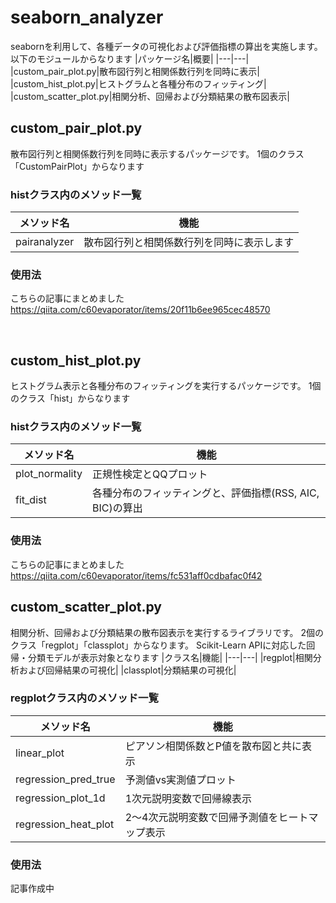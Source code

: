 # seaborn_analyzer
seabornを利用して、各種データの可視化および評価指標の算出を実施します。
以下のモジュールからなります
|パッケージ名|概要|
|---|---|
|custom_pair_plot.py|散布図行列と相関係数行列を同時に表示|
|custom_hist_plot.py|ヒストグラムと各種分布のフィッティング|
|custom_scatter_plot.py|相関分析、回帰および分類結果の散布図表示|

## custom_pair_plot.py
散布図行列と相関係数行列を同時に表示するパッケージです。
1個のクラス「CustomPairPlot」からなります

### histクラス内のメソッド一覧
|メソッド名|機能|
|---|---|
|pairanalyzer|散布図行列と相関係数行列を同時に表示します|

### 使用法
こちらの記事にまとめました
https://qiita.com/c60evaporator/items/20f11b6ee965cec48570

<br>

## custom_hist_plot.py
ヒストグラム表示と各種分布のフィッティングを実行するパッケージです。
1個のクラス「hist」からなります

### histクラス内のメソッド一覧
|メソッド名|機能|
|---|---|
|plot_normality|正規性検定とQQプロット|
|fit_dist|各種分布のフィッティングと、評価指標(RSS, AIC, BIC)の算出|

### 使用法
こちらの記事にまとめました
https://qiita.com/c60evaporator/items/fc531aff0cdbafac0f42

## custom_scatter_plot.py
相関分析、回帰および分類結果の散布図表示を実行するライブラリです。
2個のクラス「regplot」「classplot」からなります。
Scikit-Learn APIに対応した回帰・分類モデルが表示対象となります
|クラス名|機能|
|---|---|
|regplot|相関分析および回帰結果の可視化|
|classplot|分類結果の可視化|

### regplotクラス内のメソッド一覧
|メソッド名|機能|
|---|---|
|linear_plot|ピアソン相関係数とP値を散布図と共に表示|
|regression_pred_true|予測値vs実測値プロット|
|regression_plot_1d|1次元説明変数で回帰線表示|
|regression_heat_plot|2～4次元説明変数で回帰予測値をヒートマップ表示|

### 使用法
記事作成中
